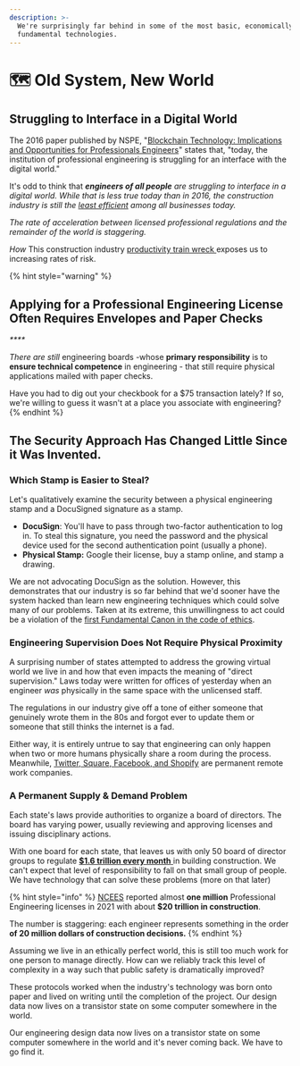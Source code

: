 ```yaml
---
description: >-
  We're surprisingly far behind in some of the most basic, economically
  fundamental technologies.
---
```


# 🗺 Old System, New World

## Struggling to Interface in a Digital World

The 2016 paper published by NSPE, "[Blockchain Technology: Implications and Opportunities for Professionals Engineers](https://www.nspe.org/sites/default/files/resources/pdfs/NSPE-Whitepaper-Blockchain-Technology-2016-final.pdf)" states that, "today, the institution of professional engineering is struggling for an interface with the digital world."

It's odd to think that _**engineers of all people** are struggling to interface in a digital world. While that is less true today than in 2016, the construction industry is still the_ [_least efficient_](https://www.constructiondive.com/news/the-productivity-train-wreck-why-construction-struggles-to-compete-with/419450/) _among all businesses today._

_The rate of acceleration between licensed professional regulations and the remainder of the world is staggering._&#x20;

_How_ This construction industry [productivity train wreck ](https://www.constructiondive.com/news/the-productivity-train-wreck-why-construction-struggles-to-compete-with/419450/)exposes us to increasing rates of risk.

{% hint style="warning" %}
## Applying for a Professional Engineering License Often Requires Envelopes and Paper Checks

_****_

_There are still_ engineering boards -whose **primary responsibility** is to **ensure technical competence** in engineering - that still require physical applications mailed with paper checks.

Have you had to dig out your checkbook for a $75 transaction lately? If so, we're willing to guess it wasn't at a place you associate with engineering?
{% endhint %}

## The Security Approach Has Changed Little Since it Was Invented.

### Which Stamp is Easier to Steal?

Let's qualitatively examine the security between a physical engineering stamp and a DocuSigned signature as a stamp.

* **DocuSign**: You'll have to pass through two-factor authentication to log in. To steal this signature, you need the password and the physical device used for the second authentication point (usually a phone).
* **Physical Stamp:** Google their license, buy a stamp online, and stamp a drawing.

We are not advocating DocuSign as the solution. However, this demonstrates that our industry is so far behind that we'd sooner have the system hacked than learn new engineering techniques which could solve many of our problems. Taken at its extreme, this unwillingness to act could be a violation of the [first Fundamental Canon in the code of ethics](old-system-new-world.md#struggling-to-interface-in-a-digital-world).

### Engineering Supervision Does Not Require Physical Proximity

A surprising number of states attempted to address the growing virtual world we live in and how that even impacts the meaning of "direct supervision." Laws today were written for offices of yesterday when an engineer _was_ physically in the same space with the unlicensed staff.&#x20;

The regulations in our industry give off a tone of either someone that genuinely wrote them in the 80s and forgot ever to update them or someone that still thinks the internet is a fad.

Either way, it is entirely untrue to say that engineering can only happen when two or more humans physically share a room during the process. Meanwhile, [Twitter, Square, Facebook, and Shopify](https://buildremote.co/companies/companies-going-remote-permanently/) are permanent remote work companies.

### A Permanent Supply & Demand Problem

Each state's laws provide authorities to organize a board of directors. The board has varying power, usually reviewing and approving licenses and issuing disciplinary actions.

With one board for each state, that leaves us with only 50 board of director groups to regulate [**$1.6 trillion every month** ](https://www.census.gov/construction/c30/pdf/totsa.pdf)in building construction. We can't expect that level of responsibility to fall on that small group of people. We have technology that can solve these problems (more on that later)

{% hint style="info" %}
[NCEES](https://ncees.org/wp-content/uploads/Squared-2021\_web.pdf) reported almost **one million** Professional Engineering licenses in 2021 with about **$20 trillion in construction**.

The number is staggering: each engineer represents something in the order **of 20 million dollars of construction decisions.** &#x20;
{% endhint %}

Assuming we live in an ethically perfect world, this is still too much work for one person to manage directly. How can we reliably track this level of complexity in a way such that public safety is dramatically improved?

These protocols worked when the industry's technology was born onto paper and lived on writing until the completion of the project. Our design data now lives on a transistor state on some computer somewhere in the world.

Our engineering design data now lives on a transistor state on some computer somewhere in the world and it's never coming back. We have to go find it.
